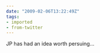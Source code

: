 ```yaml
---
date: "2009-02-06T13:22:49Z"
tags:
- imported
- from-twitter
---
```

JP has had an idea worth persuing...
